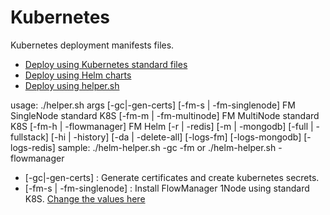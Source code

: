 # Kubernetes

Kubernetes deployment manifests files.

* [Deploy using Kubernetes standard files](standard/)
* [Deploy using Helm charts](helm/)
* [Deploy using helper.sh](/)

usage: ./helper.sh args
      [-gc|-gen-certs]
      [-fm-s | -fm-singlenode] FM SingleNode standard K8S
      [-fm-m | -fm-multinode]  FM MultiNode  standard K8S
      [-fm-h | -flowmanager]   FM            Helm
      [-r | -redis]
      [-m | -mongodb]
      [-full | -fullstack]
      [-hi | -history]
      [-da | -delete-all]
      [-logs-fm]
      [-logs-mongodb]
      [-logs-redis]
sample:
 ./helm-helper.sh -gc -fm
or
 ./helm-helper.sh -flowmanager

 - [-gc|-gen-certs] : Generate certificates and create kubernetes secrets.
 - [-fm-s | -fm-singlenode] : Install FlowManager 1Node using standard K8S. [Change the values here](/standard/singlenode/)


